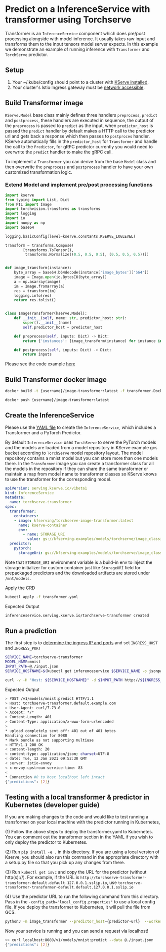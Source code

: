 # Predict on a InferenceService with transformer using Torchserve

Transformer is an `InferenceService` component which does pre/post processing alongside with model inference. It usually takes raw input and transforms them to the
input tensors model server expects. In this example we demonstrate an example of running inference with `Transformer` and `TorchServe` predictor.

## Setup

1. Your ~/.kube/config should point to a cluster with [KServe installed](https://github.com/kserve/kserve#installation).
2. Your cluster's Istio Ingress gateway must be [network accessible](https://istio.io/latest/docs/tasks/traffic-management/ingress/ingress-control/).

## Build Transformer image

`KServe.Model` base class mainly defines three handlers `preprocess`, `predict` and `postprocess`, these handlers are executed in sequence, the output of the `preprocess` is passed to `predict` as the input, when `predictor_host` is passed the `predict` handler by default makes a HTTP call to the predictor url and gets back a response which then passes to `postproces` handler. KServe automatically fills in the `predictor_host` for `Transformer` and handle the call to the `Predictor`, for gRPC predictor currently you would need to overwrite the `predict` handler to make the gRPC call.

To implement a `Transformer` you can derive from the base `Model` class and then overwrite the `preprocess` and `postprocess` handler to have your own
customized transformation logic.

### Extend Model and implement pre/post processing functions

```python
import kserve
from typing import List, Dict
from PIL import Image
import torchvision.transforms as transforms
import logging
import io
import numpy as np
import base64

logging.basicConfig(level=kserve.constants.KSERVE_LOGLEVEL)

transform = transforms.Compose(
        [transforms.ToTensor(),
         transforms.Normalize((0.5, 0.5, 0.5), (0.5, 0.5, 0.5))])


def image_transform(instance):
    byte_array = base64.b64decode(instance['image_bytes']['b64'])
    image = Image.open(io.BytesIO(byte_array))
    a = np.asarray(image)
    im = Image.fromarray(a)
    res = transform(im)
    logging.info(res)
    return res.tolist()


class ImageTransformer(kserve.Model):
    def __init__(self, name: str, predictor_host: str):
        super().__init__(name)
        self.predictor_host = predictor_host

    def preprocess(self, inputs: Dict) -> Dict:
        return {'instances': [image_transform(instance) for instance in inputs['instances']]}

    def postprocess(self, inputs: Dict) -> Dict:
        return inputs
```

Please see the code example [here](./image_transformer)

## Build Transformer docker image

```bash
docker build -t {username}/image-transformer:latest -f transformer.Dockerfile .

docker push {username}/image-transformer:latest
```

## Create the InferenceService

Please use the [YAML file](./transformer.yaml) to create the `InferenceService`, which includes a Transformer and a PyTorch Predictor.

By default `InferenceService` uses `TorchServe` to serve the PyTorch models and the models are loaded from a model repository in KServe example gcs bucket according to `TorchServe` model repository layout.
The model repository contains a mnist model but you can store more than one models there. In the `Transformer` image you can create a transformer class for all the models in the repository if they can share the same transformer or maintain a map from model name to transformer classes so KServe knows to use the transformer for the corresponding model.  

```yaml
apiVersion: serving.kserve.io/v1beta1
kind: InferenceService
metadata:
  name: torchserve-transformer
spec:
  transformer:
    containers:
    - image: kfserving/torchserve-image-transformer:latest
      name: kserve-container
      env:
        - name: STORAGE_URI
          value: gs://kfserving-examples/models/torchserve/image_classifier
  predictor:
    pytorch:
      storageUri: gs://kfserving-examples/models/torchserve/image_classifier
```

Note that `STORAGE_URI` environment variable is a build-in env to inject the storage initializer for custom container just like `StorageURI` field for prepackaged predictors
and the downloaded artifacts are stored under `/mnt/models`.

Apply the CRD

```bash
kubectl apply -f transformer.yaml
```

Expected Output

```bash
inferenceservice.serving.kserve.io/torchserve-transformer created
```

## Run a prediction

The first step is to [determine the ingress IP and ports](https://kserve.github.io/website/master/get_started/first_isvc/#4-determine-the-ingress-ip-and-ports) and set `INGRESS_HOST` and `INGRESS_PORT`

```bash
SERVICE_NAME=torchserve-transformer
MODEL_NAME=mnist
INPUT_PATH=@./input.json
SERVICE_HOSTNAME=$(kubectl get inferenceservice $SERVICE_NAME -o jsonpath='{.status.url}' | cut -d "/" -f 3)

curl -v -H "Host: ${SERVICE_HOSTNAME}" -d $INPUT_PATH http://${INGRESS_HOST}:${INGRESS_PORT}/v1/models/$MODEL_NAME:predict
```

Expected Output

```bash
> POST /v1/models/mnist:predict HTTP/1.1
> Host: torchserve-transformer.default.example.com
> User-Agent: curl/7.73.0
> Accept: */*
> Content-Length: 401
> Content-Type: application/x-www-form-urlencoded
> 
* upload completely sent off: 401 out of 401 bytes
Handling connection for 8080
* Mark bundle as not supporting multiuse
< HTTP/1.1 200 OK
< content-length: 20
< content-type: application/json; charset=UTF-8
< date: Tue, 12 Jan 2021 09:52:30 GMT
< server: istio-envoy
< x-envoy-upstream-service-time: 83
< 
* Connection #0 to host localhost left intact
{"predictions": [2]}
```

## Testing with a local transformer & predictor in Kubernetes (developer guide)
If you are making changes to the code and would like to test running a transformer on your local machine with the predictor running in Kubernetes,

(1) Follow the above steps to deploy the transformer.yaml to Kubernetes. You can comment out the transformer section in the YAML if you wish to only deploy the predictor to Kubernetes.

(2) Run `pip install -e .` in this directory. If you are using a local version of Kserve, you should also run this command in the appropriate directory with a setup.py file so that you pick up any changes from there. 

(3) Run `kubectl get isvc` and copy the URL for the predictor (without http(s)://). For example, if the URL is `http://torchserve-transformer-transformer-default.default.127.0.0.1.sslip.io`, use `torchserve-transformer-transformer-default.default.127.0.0.1.sslip.io`

(4) Use the predictor URL to run the following command from this directory. Pass in the `-config_path="local_config.properties"` to use a local config file. If you deploy the transformer to Kubernetes, it will pull the file from GCS.

```bash
python3 -m image_transformer --predictor_host={predictor-url}  --workers=1 --config_path="local_config.properties"
```

Now your service is running and you can send a request via localhost! 

```bash
>> curl localhost:8080/v1/models/mnist:predict --data @./input.json
{"predictions": [2]}
```
